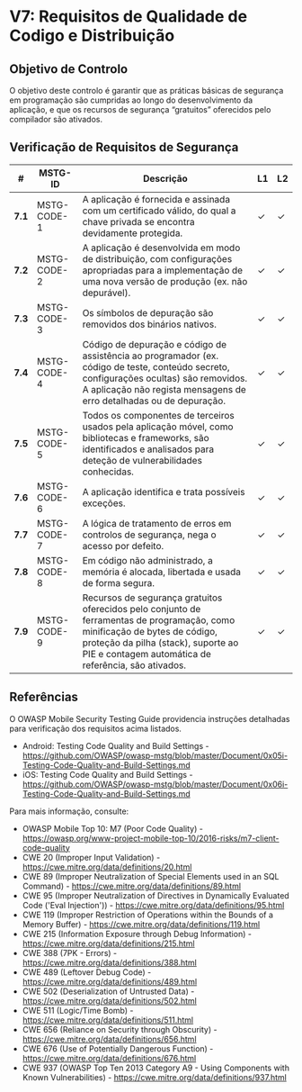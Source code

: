 # V7: Requisitos de Qualidade de Codigo e Distribuição

## Objetivo de Controlo

O objetivo deste controlo é garantir que as práticas básicas de segurança em programação são cumpridas ao longo do desenvolvimento da aplicação, e que os recursos de segurança “gratuitos” oferecidos pelo compilador são ativados.

## Verificação de Requisitos de Segurança

| # | MSTG-ID | Descrição | L1 | L2 |
| -- | ---------- | ---------------------- | - | - |
| **7.1** | MSTG-CODE-1 | A aplicação é fornecida e assinada com um certificado válido, do qual a chave privada se encontra devidamente protegida. | ✓ | ✓ |
| **7.2** | MSTG-CODE-2 | A aplicação é desenvolvida em modo de distribuição, com configurações apropriadas para a implementação de uma nova versão de produção (ex. não depurável). | ✓ | ✓ |
| **7.3** | MSTG-CODE-3 | Os símbolos de depuração são removidos dos binários nativos. | ✓ | ✓ |
| **7.4** | MSTG-CODE-4 | Código de depuração e código de assistência ao programador (ex. código de teste, conteúdo secreto, configurações ocultas) são removidos. A aplicação não regista mensagens de erro detalhadas ou de depuração. | ✓ | ✓ |
| **7.5** | MSTG-CODE-5 | Todos os componentes de terceiros usados pela aplicação móvel, como bibliotecas e frameworks, são identificados e analisados para deteção de vulnerabilidades conhecidas. | ✓ | ✓ |
| **7.6** | MSTG-CODE-6 | A aplicação identifica e trata possíveis exceções. | ✓ | ✓ |
| **7.7** | MSTG-CODE-7 | A lógica de tratamento de erros em controlos de segurança, nega o acesso por defeito. | ✓ | ✓ |
| **7.8** | MSTG-CODE-8 | Em código não administrado, a memória é alocada, libertada e usada de forma segura. | ✓ | ✓ |
| **7.9** | MSTG-CODE-9 | Recursos de segurança gratuitos oferecidos pelo conjunto de ferramentas de programação, como minificação de bytes de código, proteção da pilha (stack), suporte ao PIE e contagem automática de referência, são ativados. | ✓ | ✓ |

## Referências

O OWASP Mobile Security Testing Guide providencia instruções detalhadas para verificação dos requisitos acima listados.

- Android: Testing Code Quality and Build Settings - <https://github.com/OWASP/owasp-mstg/blob/master/Document/0x05i-Testing-Code-Quality-and-Build-Settings.md>
- iOS: Testing Code Quality and Build Settings - <https://github.com/OWASP/owasp-mstg/blob/master/Document/0x06i-Testing-Code-Quality-and-Build-Settings.md>

Para mais informação, consulte:

- OWASP Mobile Top 10: M7 (Poor Code Quality) - <https://owasp.org/www-project-mobile-top-10/2016-risks/m7-client-code-quality>
- CWE 20 (Improper Input Validation) - <https://cwe.mitre.org/data/definitions/20.html>
- CWE 89 (Improper Neutralization of Special Elements used in an SQL Command) - <https://cwe.mitre.org/data/definitions/89.html>
- CWE 95 (Improper Neutralization of Directives in Dynamically Evaluated Code ('Eval Injection')) - <https://cwe.mitre.org/data/definitions/95.html>
- CWE 119 (Improper Restriction of Operations within the Bounds of a Memory Buffer) - <https://cwe.mitre.org/data/definitions/119.html>
- CWE 215 (Information Exposure through Debug Information) - <https://cwe.mitre.org/data/definitions/215.html>
- CWE 388 (7PK - Errors) - <https://cwe.mitre.org/data/definitions/388.html>
- CWE 489 (Leftover Debug Code) - <https://cwe.mitre.org/data/definitions/489.html>
- CWE 502 (Deserialization of Untrusted Data) - <https://cwe.mitre.org/data/definitions/502.html>
- CWE 511 (Logic/Time Bomb) - <https://cwe.mitre.org/data/definitions/511.html>
- CWE 656 (Reliance on Security through Obscurity) - <https://cwe.mitre.org/data/definitions/656.html>
- CWE 676 (Use of Potentially Dangerous Function)  - <https://cwe.mitre.org/data/definitions/676.html>
- CWE 937 (OWASP Top Ten 2013 Category A9 - Using Components with Known Vulnerabilities) - <https://cwe.mitre.org/data/definitions/937.html>
